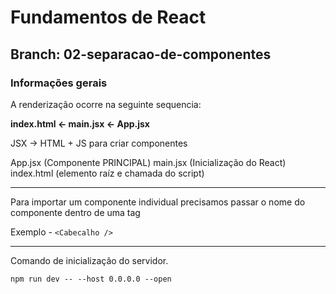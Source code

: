 # Fundamentos de React

## Branch: 02-separacao-de-componentes

### Informações gerais

A renderização ocorre na seguinte sequencia:

**index.html <- main.jsx <- App.jsx**

JSX -> HTML + JS para criar componentes

App.jsx (Componente PRINCIPAL)
main.jsx (Inicialização do React)
index.html (elemento raíz e chamada do script)

---

Para importar um componente individual precisamos passar o nome do componente dentro de uma tag

Exemplo - `<Cabecalho />`

---

Comando de inicialização do servidor.

`npm run dev -- --host 0.0.0.0 --open`
